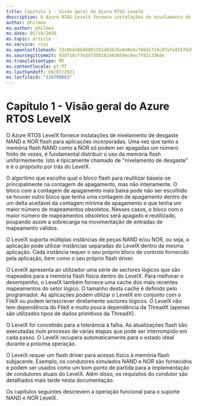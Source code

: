 ```yaml
---
title: Capítulo 1 - Visão geral do Azure RTOS LevelX
description: O Azure RTOS LevelX fornece instalações de nivelamento de desgaste NAND e NOR flash para aplicações incorporadas.
author: philmea
ms.author: philmea
ms.date: 05/19/2020
ms.topic: article
ms.service: rtos
ms.openlocfilehash: 73c06d48b98081291d83635e049e6cf8641714c87efe815f9399f3fbab3a6211
ms.sourcegitcommit: 93d716cf7e3d735b18246d659ec9ec7f82c336de
ms.translationtype: MT
ms.contentlocale: pt-PT
ms.lasthandoff: 08/07/2021
ms.locfileid: "116790603"
---
```

# <a name="chapter-1---overview-of-azure-rtos-levelx"></a>Capítulo 1 - Visão geral do Azure RTOS LevelX

O Azure RTOS LevelX fornece instalações de nivelamento de desgaste NAND e NOR flash para aplicações incorporadas. Uma vez que tanto a memória flash NAND como a NOR só podem ser apagadas um número finito de vezes, é fundamental distribuir o uso da memória flash uniformemente. Isto é tipicamente chamado de "nivelamento de desgaste" e é o propósito por trás do LevelX.

O algoritmo que escolhe qual o bloco flash para reutilizar baseia-se principalmente na contagem de apagamento, mas não inteiramente. O bloco com a contagem de apagamento mais baixa pode não ser escolhido se houver outro bloco que tenha uma contagem de apagamento dentro de um delta aceitável da contagem mínima de apagamento e que tenha um maior número de mapeamentos obsoletos. Nesses casos, o bloco com o maior número de mapeamentos obsoletos será apagado e reutilizado, poupando assim a sobrecarga na movimentação de entradas de mapeamento válidos.

O LevelX suporta múltiplas instâncias de peças NAND e/ou NOR, ou seja, a aplicação pode utilizar instâncias separadas do LevelX dentro da mesma aplicação. Cada instância requer o seu próprio bloco de controlo fornecido pela aplicação, bem como o seu próprio flash driver.

O LevelX apresenta ao utilizador uma série de sectores lógicos que são mapeados para a memória flash física dentro do LevelX. Para melhorar o desempenho, o LevelX também fornece uma cache dos mais recentes mapeamentos do setor lógico. O tamanho desta cache é definido pelo programador. As aplicações podem utilizar o LevelX em conjunto com o FileX ou podem ler/escrever diretamente sectores lógicos. O LevelX não tem dependência do FileX e muito pouca dependência da ThreadX (apenas são utilizados tipos de dados primitivos da ThreadX).

O LevelX foi concebido para a tolerância à falha. As atualizações flash são executadas num processo de várias etapas que pode ser interrompido em cada passo. O LevelX recupera automaticamente para o estado ideal durante a próxima operação.

O LevelX requer um flash driver para acesso físico à memória flash subjacente. Exemplo, os condutores simulados NAND e NOR são fornecidos e podem ser usados como um bom ponto de partida para a implementação de condutores atuais do LevelX. Além disso, os requisitos do condutor são detalhados mais tarde nesta documentação.

Os capítulos seguintes descrevem a operação funcional para o suporte NAND e NOR LevelX.
